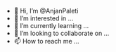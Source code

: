 - 👋 Hi, I’m @AnjanPaleti
- 👀 I’m interested in ...
- 🌱 I’m currently learning ...
- 💞️ I’m looking to collaborate on ...
- 📫 How to reach me ...

<!---
AnjanPaleti/AnjanPaleti is a ✨ special ✨ repository because its `README.md` (this file) appears on your GitHub profile.
You can click the Preview link to take a look at your changes.
--->
